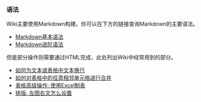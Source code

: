<h3>语法</h3>

Wiki主要使用Markdown构建。你可以在下方的链接查询Markdown的主要语法。

- [Markdown基本语法](https://www.markdownguide.org/basic-syntax/)
- [Markdown进阶语法](https://www.markdownguide.org/extended-syntax/)

但是部分操作则需要通过HTML完成，此处列出Wiki中经常用到的部分。

- [如何为文本或表格中文本换行](contribution_v2/html_syntax/text_wrapping_zh-hans)
- [如何对表格中的任意相邻单元格进行合并](contribution_v2/html_syntax/table_cell_merge_zh-hans)
- [表格高级操作: 使用Excel制表](contribution_v2/html_syntax/table_by_excel_zh-hans)
- [排版: 左图右文怎么设置](contribution_v2/html_syntax/left_pic_right_text_zh-hans)
